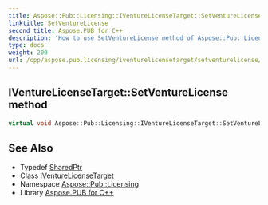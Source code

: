 ```yaml
---
title: Aspose::Pub::Licensing::IVentureLicenseTarget::SetVentureLicense method
linktitle: SetVentureLicense
second_title: Aspose.PUB for C++
description: 'How to use SetVentureLicense method of Aspose::Pub::Licensing::IVentureLicenseTarget class in C++.'
type: docs
weight: 200
url: /cpp/aspose.pub.licensing/iventurelicensetarget/setventurelicense/
---
```

## IVentureLicenseTarget::SetVentureLicense method




```cpp
virtual void Aspose::Pub::Licensing::IVentureLicenseTarget::SetVentureLicense(System::SharedPtr<VentureLicense> license)=0
```

## See Also

* Typedef [SharedPtr](../../../system/sharedptr/)
* Class [IVentureLicenseTarget](../)
* Namespace [Aspose::Pub::Licensing](../../)
* Library [Aspose.PUB for C++](../../../)
